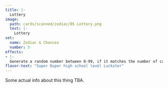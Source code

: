 ```yaml
---
title: |-
  Lottery
image: 
  path: cards/scanned/zodiac/05 Lottery.png
  text: |-
    Lottery
set:
  name: Zodiac & Chances
  number: 5
effects: 
- |-
  Generate a random number between 0-99, if it matches the number of cards in your hand, you win.
flavor-text: "Super Duper high school level Luckster"
---
```

Some actual info about this thing TBA.
